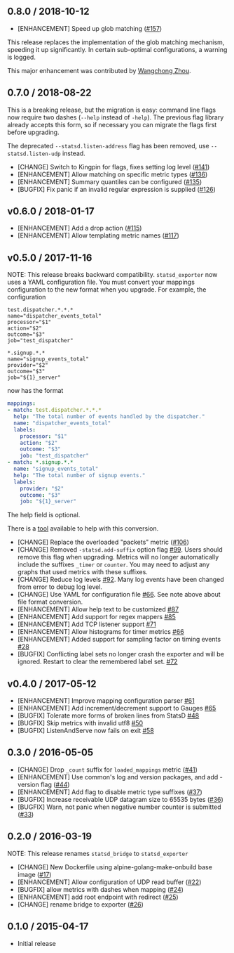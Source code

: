 ## 0.8.0 / 2018-10-12

* [ENHANCEMENT] Speed up glob matching ([#157](https://github.com/prometheus/statsd_exporter/pull/157))

This release replaces the implementation of the glob matching mechanism,
speeding it up significantly. In certain sub-optimal configurations, a warning
is logged.

This major enhancement was contributed by [Wangchong Zhou](https://github.com/fffonion).

## 0.7.0 / 2018-08-22

This is a breaking release, but the migration is easy: command line flags now
require two dashes (`--help` instead of `-help`). The previous flag library
already accepts this form, so if necessary you can migrate the flags first
before upgrading.

The deprecated `--statsd.listen-address` flag has been removed, use
`--statsd.listen-udp` instead.

* [CHANGE] Switch to Kingpin for flags, fixes setting log level ([#141](https://github.com/prometheus/statsd_exporter/pull/141))
* [ENHANCEMENT] Allow matching on specific metric types ([#136](https://github.com/prometheus/statsd_exporter/pulls/136))
* [ENHANCEMENT] Summary quantiles can be configured ([#135](https://github.com/prometheus/statsd_exporter/pulls/135))
* [BUGFIX] Fix panic if an invalid regular expression is supplied ([#126](https://github.com/prometheus/statsd_exporter/pulls/126))

## v0.6.0 / 2018-01-17

* [ENHANCEMENT] Add a drop action ([#115](https://github.com/prometheus/statsd_exporter/pulls/115))
* [ENHANCEMENT] Allow templating metric names ([#117](https://github.com/prometheus/statsd_exporter/pulls/117))

## v0.5.0 / 2017-11-16

NOTE: This release breaks backward compatibility. `statsd_exporter` now uses
a YAML configuration file. You must convert your mappings configuration to
the new format when you upgrade. For example, the configuration

```
test.dispatcher.*.*.*
name="dispatcher_events_total"
processor="$1"
action="$2"
outcome="$3"
job="test_dispatcher"

*.signup.*.*
name="signup_events_total"
provider="$2"
outcome="$3"
job="${1}_server"
```

now has the format

```yaml
mappings:
- match: test.dispatcher.*.*.*
  help: "The total number of events handled by the dispatcher."
  name: "dispatcher_events_total"
  labels:
    processor: "$1"
    action: "$2"
    outcome: "$3"
    job: "test_dispatcher"
- match: *.signup.*.*
  name: "signup_events_total"
  help: "The total number of signup events."
  labels:
    provider: "$2"
    outcome: "$3"
    job: "${1}_server"
```

The help field is optional.

There is a [tool](https://github.com/bakins/statsd-exporter-convert) available to help with this conversion.

* [CHANGE] Replace the overloaded "packets" metric ([#106](https://github.com/prometheus/statsd_exporter/pulls/106))
* [CHANGE] Removed `-statsd.add-suffix` option flag [#99](https://github.com/prometheus/statsd_exporter/pulls/99). Users should remove
  this flag when upgrading.  Metrics will no longer automatically include the
  suffixes `_timer`  or `counter`. You may need to adjust any graphs that used
  metrics with these suffixes.
* [CHANGE] Reduce log levels [#92](https://github.com/prometheus/statsd_exporter/pulls/92). Many log events have been changed from error
  to debug log level.
* [CHANGE] Use YAML for configuration file [#66](https://github.com/prometheus/statsd_exporter/pulls/66). See note above about file format
  conversion.
* [ENHANCEMENT] Allow help text to be customized [#87](https://github.com/prometheus/statsd_exporter/pulls/87)
* [ENHANCEMENT] Add support for regex mappers [#85](https://github.com/prometheus/statsd_exporter/pulls/85)
* [ENHANCEMENT] Add TCP listener support [#71](https://github.com/prometheus/statsd_exporter/pulls/71)
* [ENHANCEMENT] Allow histograms for timer metrics [#66](https://github.com/prometheus/statsd_exporter/pulls/66)
* [ENHANCEMENT] Added support for sampling factor on timing events [#28](https://github.com/prometheus/statsd_exporter/pulls/28)
* [BUGFIX] Conflicting label sets no longer crash the exporter and will be
  ignored. Restart to clear the remembered label set. [#72](https://github.com/prometheus/statsd_exporter/pulls/72)

## v0.4.0 / 2017-05-12

* [ENHANCEMENT] Improve mapping configuration parser [#61](https://github.com/prometheus/statsd_exporter/pulls/61)
* [ENHANCEMENT] Add increment/decrement support to Gauges [#65](https://github.com/prometheus/statsd_exporter/pulls/65)
* [BUGFIX] Tolerate more forms of broken lines from StatsD [#48](https://github.com/prometheus/statsd_exporter/pulls/48)
* [BUGFIX] Skip metrics with invalid utf8 [#50](https://github.com/prometheus/statsd_exporter/pulls/50)
* [BUGFIX] ListenAndServe now fails on exit [#58](https://github.com/prometheus/statsd_exporter/pulls/58)

## 0.3.0 / 2016-05-05

* [CHANGE] Drop `_count` suffix for `loaded_mappings` metric ([#41](https://github.com/prometheus/statsd_exporter/pulls/41))
* [ENHANCEMENT] Use common's log and version packages, and add -version flag ([#44](https://github.com/prometheus/statsd_exporter/pulls/44))
* [ENHANCEMENT] Add flag to disable metric type suffixes ([#37](https://github.com/prometheus/statsd_exporter/pulls/37))
* [BUGFIX] Increase receivable UDP datagram size to 65535 bytes ([#36](https://github.com/prometheus/statsd_exporter/pulls/36))
* [BUGFIX] Warn, not panic when negative number counter is submitted ([#33](https://github.com/prometheus/statsd_exporter/pulls/33))

## 0.2.0 / 2016-03-19

NOTE: This release renames `statsd_bridge` to `statsd_exporter`

* [CHANGE] New Dockerfile using alpine-golang-make-onbuild base image ([#17](https://github.com/prometheus/statsd_exporter/pulls/17))
* [ENHANCEMENT] Allow configuration of UDP read buffer ([#22](https://github.com/prometheus/statsd_exporter/pulls/22))
* [BUGFIX] allow metrics with dashes when mapping ([#24](https://github.com/prometheus/statsd_exporter/pulls/24))
* [ENHANCEMENT] add root endpoint with redirect ([#25](https://github.com/prometheus/statsd_exporter/pulls/25))
* [CHANGE] rename bridge to exporter ([#26](https://github.com/prometheus/statsd_exporter/pulls/26))


## 0.1.0 / 2015-04-17

* Initial release
